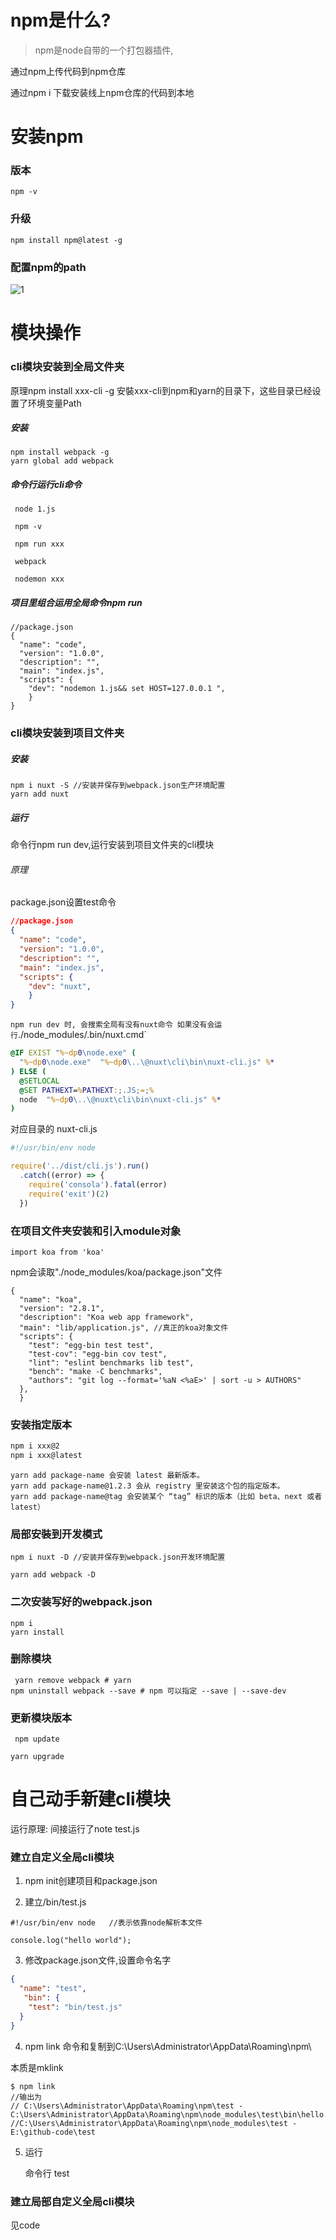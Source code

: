 # npm是什么?

>npm是node自带的一个打包器插件,

通过npm上传代码到npm仓库 

通过npm i 下载安装线上npm仓库的代码到本地


# 安装npm


### 版本

    npm -v

### 升级

    npm install npm@latest -g


### 配置npm的path
![1](./2.png)




# 模块操作

### cli模块安装到全局文件夹

 原理npm install xxx-cli -g 安裝xxx-cli到npm和yarn的目录下，这些目录已经设置了环境变量Path

##### 安装

```
npm install webpack -g 
yarn global add webpack 
```

##### 命令行运行cli**命令**

```
 node 1.js
 
 npm -v
 
 npm run xxx
 
 webpack  
 
 nodemon xxx
```

##### 项目里组合运用全局命令npm run 

```
//package.json
{
  "name": "code",
  "version": "1.0.0",
  "description": "",
  "main": "index.js",
  "scripts": {
    "dev": "nodemon 1.js&& set HOST=127.0.0.1 ",
    }
}
```



### cli模块安装到项目文件夹

##### 安装

```
npm i nuxt -S //安装并保存到webpack.json生产环境配置
yarn add nuxt 
```

##### 运行

命令行npm run dev,运行安装到项目文件夹的cli模块

###### 原理

package.json设置test命令

```json
//package.json
{
  "name": "code",
  "version": "1.0.0",
  "description": "",
  "main": "index.js",
  "scripts": {
    "dev": "nuxt",
    }
}
```

`npm run dev 时, 会搜索全局有没有nuxt命令 如果没有会运行`./node_modules/.bin/nuxt.cmd`

```cmd
@IF EXIST "%~dp0\node.exe" (
  "%~dp0\node.exe"  "%~dp0\..\@nuxt\cli\bin\nuxt-cli.js" %*
) ELSE (
  @SETLOCAL
  @SET PATHEXT=%PATHEXT:;.JS;=;%
  node  "%~dp0\..\@nuxt\cli\bin\nuxt-cli.js" %*
)
```

对应目录的  nuxt-cli.js

```js
#!/usr/bin/env node

require('../dist/cli.js').run()
  .catch((error) => {
    require('consola').fatal(error)
    require('exit')(2)
  })
```

### 在项目文件夹安装和引入module对象


```
import koa from 'koa'
```
npm会读取"./node_modules/koa/package.json"文件

```
{
  "name": "koa",
  "version": "2.8.1",
  "description": "Koa web app framework",
  "main": "lib/application.js", //真正的koa对象文件
  "scripts": {
    "test": "egg-bin test test",
    "test-cov": "egg-bin cov test",
    "lint": "eslint benchmarks lib test",
    "bench": "make -C benchmarks",
    "authors": "git log --format='%aN <%aE>' | sort -u > AUTHORS"
  },
  }
```

### 安装指定版本

```html
npm i xxx@2
npm i xxx@latest
```
```
yarn add package-name 会安装 latest 最新版本。
yarn add package-name@1.2.3 会从 registry 里安装这个包的指定版本。
yarn add package-name@tag 会安装某个 “tag” 标识的版本（比如 beta、next 或者 latest）

```

### 局部安裝到开发模式

```
npm i nuxt -D //安装并保存到webpack.json开发环境配置

yarn add webpack -D
```

### 二次安装写好的webpack.json

```
npm i
yarn install
```


### 删除模块

```
 yarn remove webpack # yarn
npm uninstall webpack --save # npm 可以指定 --save | --save-dev
```

### 更新模块版本
```
 npm update

yarn upgrade
```

# 自己动手新建cli模块

运行原理: 间接运行了note test.js

### 建立自定义全局cli模块

1. npm init创建项目和package.json

2. 建立/bin/test.js

```
#!/usr/bin/env node   //表示依靠node解析本文件

console.log("hello world");
```

3. 修改package.json文件,设置命令名字

```json
{
  "name": "test",
   "bin": {
    "test": "bin/test.js"
  }
}

```
4. npm link 命令和复制到C:\Users\Administrator\AppData\Roaming\npm\

本质是mklink
```
$ npm link
//输出为
// C:\Users\Administrator\AppData\Roaming\npm\test - C:\Users\Administrator\AppData\Roaming\npm\node_modules\test\bin\hello.js
//C:\Users\Administrator\AppData\Roaming\npm\node_modules\test - E:\github-code\test
```

5. 运行

   命令行  test

### 建立局部自定义全局cli模块

见code

